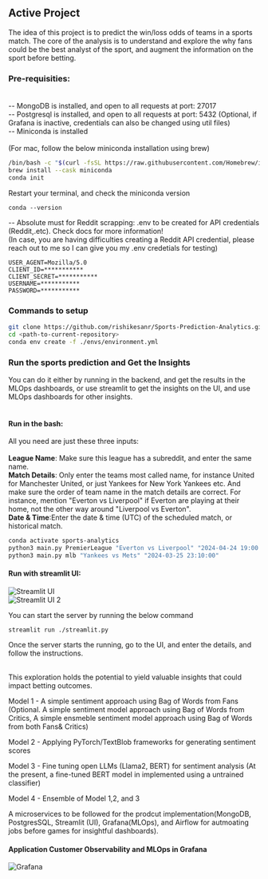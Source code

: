 ## Active Project

The idea of this project is to predict the win/loss odds of teams in a sports match. The core of the analysis is to understand and explore the why fans could be the best analyst of the sport, and augment the information on the sport before betting.

### Pre-requisities:<br><br>
-- MongoDB is installed, and  open to all requests at port: 27017<br>
-- Postgresql is installed, and open to all requests at port: 5432 (Optional, if Grafana is inactive, credentials can also be changed using util files)<br>
-- Miniconda is installed <br><br> (For mac, follow the below miniconda installation using brew)<br>

```bash
/bin/bash -c "$(curl -fsSL https://raw.githubusercontent.com/Homebrew/install/HEAD/install.sh)"
brew install --cask miniconda
conda init
```
Restart your terminal, and check the miniconda version 

```
conda --version
```

-- Absolute must for Reddit scrapping: .env to be created for API credentials (Reddit,.etc). Check docs for more information!<br>
(In case, you are having difficulties creating a Reddit API credential, please reach out to me so I can give you my .env credetials for testing) <br>

```
USER_AGENT=Mozilla/5.0
CLIENT_ID=***********
CLIENT_SECRET=***********
USERNAME=***********
PASSWORD=***********
```



### Commands to setup 

```bash
git clone https://github.com/rishikesanr/Sports-Prediction-Analytics.git
cd <path-to-current-repository>
conda env create -f ./envs/environment.yml
```

### Run the sports prediction and Get the Insights 

You can do it either by running in the backend, and get the results in the MLOps dashboards, or use streamlit to get the insights on the UI, and use MLOps dashboards for other insights.<br><br>

#### Run in the bash:

All you need are just these three inputs:<br><br>
**League Name**: Make sure this league has a subreddit, and enter the same name. <br>
**Match Details**: Only enter the teams most called name, for instance United for Manchester United, or just Yankees for New York Yankees etc. And make sure the order of team name in the match details are correct. For instance, mention "Everton vs Liverpool" if Everton are playing at their home, not the other way around "Liverpool vs Everton".<br>
**Date & Time**:Enter the date & time (UTC) of the scheduled match, or historical match.<br>

```bash
conda activate sports-analytics
python3 main.py PremierLeague "Everton vs Liverpool" "2024-04-24 19:00:00"
python3 main.py mlb "Yankees vs Mets" "2024-03-25 23:10:00"
```

#### Run with streamlit UI:

![Streamlit UI](images/streamlit1.png) <br>
![Streamlit UI 2](images/streamlit2.png)

You can start the server by running the below command

```
streamlit run ./streamlit.py
```

Once the server starts the running, go to the UI, and enter the details, and follow the instructions. <br><br>




This exploration holds the potential to yield valuable insights that could impact betting outcomes.

Model 1 - A simple sentiment approach using Bag of Words from Fans
(Optional. A simple sentiment model approach using Bag of Words from Critics, A simple ensmeble sentiment model approach using Bag of Words from both Fans& Critics)

Model 2 - Applying PyTorch/TextBlob frameworks for generating sentiment scores

Model 3 - Fine tuning open LLMs (Llama2, BERT) for sentiment analysis (At the present, a fine-tuned BERT model in implemented using a untrained classifier)

Model 4 - Ensemble of Model 1,2, and 3

A microservices to be followed for the prodcut implementation(MongoDB, PostgresSQL, Streamlit (UI), Grafana(MLOps), and Airflow for autmoating jobs before games for insightful dashboards). 

#### Application Customer Observability and MLOps in Grafana

![Grafana](images/grafana.png)

